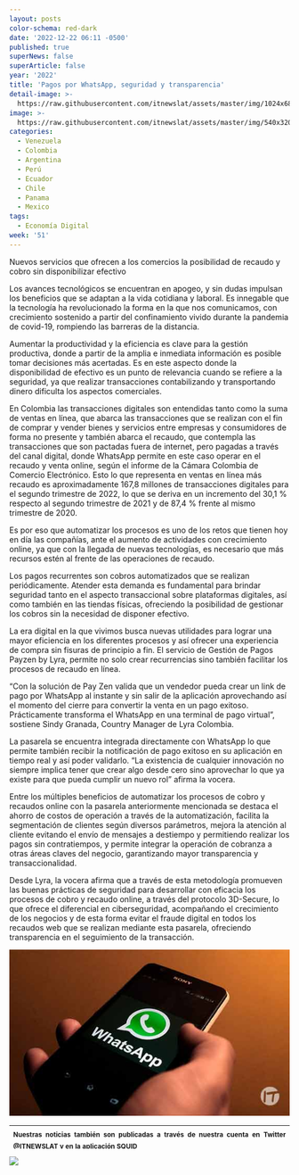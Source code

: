 ```yaml
---
layout: posts
color-schema: red-dark
date: '2022-12-22 06:11 -0500'
published: true
superNews: false
superArticle: false
year: '2022'
title: 'Pagos por WhatsApp, seguridad y transparencia'
detail-image: >-
  https://raw.githubusercontent.com/itnewslat/assets/master/img/1024x680/whatsapp-g.jpg
image: >-
  https://raw.githubusercontent.com/itnewslat/assets/master/img/540x320/whatsapp-p.jpg
categories:
  - Venezuela
  - Colombia
  - Argentina
  - Perú
  - Ecuador
  - Chile
  - Panama
  - Mexico
tags:
  - Economía Digital
week: '51'
---
```

Nuevos servicios que ofrecen a los comercios la posibilidad de recaudo y cobro sin disponibilizar efectivo

Los avances tecnológicos se encuentran en apogeo, y sin dudas impulsan los beneficios que se adaptan a la vida cotidiana y laboral. Es innegable que la tecnología ha revolucionado la forma en la que nos comunicamos, con crecimiento sostenido a partir del confinamiento vivido durante la pandemia de covid-19, rompiendo las barreras de la distancia.

Aumentar la productividad y la eficiencia es clave para la gestión productiva, donde a partir de la amplia e inmediata información es posible tomar decisiones más acertadas. Es en este aspecto donde la disponibilidad de efectivo es un punto de relevancia cuando se refiere a la seguridad, ya que realizar transacciones contabilizando y transportando dinero dificulta los aspectos comerciales.

En Colombia las transacciones digitales son entendidas tanto como la suma de ventas en línea, que abarca las transacciones que se realizan con el fin de comprar y vender bienes y servicios entre empresas y consumidores de forma no presente y también abarca el recaudo, que contempla las transacciones que son pactadas fuera de internet, pero pagadas a través del canal digital, donde WhatsApp permite en este caso operar en el recaudo y venta online, según el informe de la Cámara Colombia de Comercio Electrónico. Esto lo que representa en ventas en línea más recaudo es aproximadamente 167,8 millones de transacciones digitales para el segundo trimestre de 2022, lo que se deriva en un incremento del 30,1 % respecto al segundo trimestre de 2021 y de 87,4 % frente al mismo trimestre de 2020.

Es por eso que automatizar los procesos es uno de los retos que tienen hoy en día las compañías, ante el aumento de actividades con crecimiento online, ya que con la llegada de nuevas tecnologías, es necesario que más recursos estén al frente de las operaciones de recaudo.

Los pagos recurrentes son cobros automatizados que se realizan periódicamente. Atender esta demanda es fundamental para brindar seguridad tanto en el aspecto transaccional sobre plataformas digitales, así como también en las tiendas físicas, ofreciendo la posibilidad de gestionar los cobros sin la necesidad de disponer efectivo.

La era digital en la que vivimos busca nuevas utilidades para lograr una mayor eficiencia en los diferentes procesos y así ofrecer una experiencia de compra sin fisuras de principio a fin. El servicio de Gestión de Pagos Payzen by Lyra, permite no solo crear recurrencias sino también facilitar los procesos de recaudo en línea. 

“Con la solución de Pay Zen valida que un vendedor  pueda crear un link de pago por WhatsApp al instante y sin salir de la aplicación aprovechando así el momento del cierre para convertir la venta en un pago exitoso. Prácticamente transforma el WhatsApp en una terminal de pago virtual”, sostiene Sindy Granada, Country Manager de Lyra Colombia.

 
La pasarela se encuentra integrada directamente con WhatsApp lo que permite también recibir la notificación de pago exitoso en su aplicación en tiempo real y así poder validarlo. “La existencia de cualquier innovación no siempre implica tener que crear algo desde cero sino aprovechar lo que ya existe para que pueda cumplir un nuevo rol” afirma la vocera.

 
Entre los múltiples beneficios de automatizar los procesos de cobro y recaudos online con la pasarela anteriormente mencionada se destaca el ahorro de costos de operación a través de la automatización, facilita la segmentación de clientes según diversos parámetros, mejora la atención al cliente evitando el envío de mensajes a destiempo y permitiendo realizar los pagos sin contratiempos, y permite integrar la operación de cobranza a otras áreas claves del negocio, garantizando mayor transparencia y transaccionalidad.

 
Desde Lyra, la vocera afirma que a través de esta metodología promueven las buenas prácticas de seguridad para desarrollar con eficacia los procesos de cobro y recaudo online, a través del protocolo 3D-Secure, lo que ofrece el diferencial en ciberseguridad, acompañando el crecimiento de los negocios y de esta forma evitar el fraude digital en todos los recaudos web que se realizan mediante esta pasarela, ofreciendo transparencia en el seguimiento de la transacción. 

![](https://raw.githubusercontent.com/itnewslat/assets/master/img/540x320/whatsapp-p.jpg)

<table style="height: 42px;" width="569">
<tbody>
<tr>
<td style="text-align: justify;"><sub><strong>Nuestras noticias también son publicadas a través de nuestra cuenta en Twitter <a href="https://twitter.com/itnewslat?lang=es">@ITNEWSLAT</a> y en la aplicación <a href="https://squidapp.co/en/">SQUID</a></strong></sub></td>
</tr>
</tbody>
</table>

<img src="https://tracker.metricool.com/c3po.jpg?hash=56f88a41e39ab42c063cc51676587a04"/>